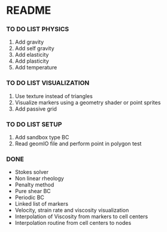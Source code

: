 # README #

### TO DO LIST PHYSICS ###

1. Add gravity
1. Add self gravity
1. Add elasticity
1. Add plasticity
1. Add temperature

### TO DO LIST VISUALIZATION ###
1. Use texture instead of triangles
1. Visualize markers using a geometry shader or point sprites
1. Add passive grid

### TO DO LIST SETUP ###
1. Add sandbox type BC
1. Read geomIO file and perform point in polygon test

### DONE ###
- Stokes solver
- Non linear rheology
- Penalty method
- Pure shear BC
- Periodic BC
- Linked list of markers
- Velocity, strain rate and viscosity visualization
- Interpolation of Viscosity from markers to cell centers
- Interpolation routine from cell centers to nodes